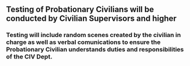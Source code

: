 ## Testing of Probationary Civilians will be conducted by Civilian Supervisors and higher

### Testing will include random scenes created by the civilian in charge as well as verbal comunications to ensure the Probationary Civilian understands duties and responsibilities of the CIV Dept.